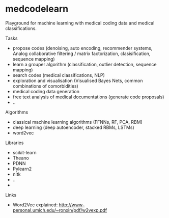 # medcodelearn
Playground for machine learning with medical coding data and medical classifications.

Tasks
* propose codes (denoising, auto encoding, recommender systems, Analog collaborative filtering / matrix factorization, clasisification, sequence mapping)
* learn a grouper algorithm (classification, outlier detection, sequence mapping)
* search codes (medical classifications, NLP)
* exploration and visualisation (Visualised Bayes Nets, common combinations of comorbidities)
* medical coding data generation
* free text analysis of medical documentations (generate code proposals)
* ..

Algorithms
* classical machine learning algorithms (FFNNs, RF, PCA, RBM)
* deep learning (deep autoencoder, stacked RBMs, LSTMs)
* word2vec

Libraries
* scikit-learn
* Theano
* PDNN
* Pylearn2
* nltk
* ..
* 

Links
* Word2Vec explained: http://www-personal.umich.edu/~ronxin/pdf/w2vexp.pdf
